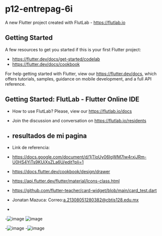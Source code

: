 # p12-entrepag-6i

A new Flutter project created with FlutLab - https://flutlab.io

## Getting Started

A few resources to get you started if this is your first Flutter project:

- https://flutter.dev/docs/get-started/codelab
- https://flutter.dev/docs/cookbook

For help getting started with Flutter, view our
https://flutter.dev/docs, which offers tutorials,
samples, guidance on mobile development, and a full API reference.

## Getting Started: FlutLab - Flutter Online IDE

- How to use FlutLab? Please, view our https://flutlab.io/docs
- Join the discussion and conversation on https://flutlab.io/residents

- ## resultados de mi pagina

- Link de referencia:
- https://docs.google.com/document/d/1jTloUy06IgWM7lw4rxjJRm-U0HS4YiTs9KUiXsZLa6U/edit?pli=1
- https://docs.flutter.dev/cookbook/design/drawer
- https://api.flutter.dev/flutter/material/Icons-class.html
- https://github.com/flutter-teacher/card-widget/blob/main/card_test.dart

- Jonatan Mazuca: Correo:a.21308051280382@cbtis128.edu.mx

- 
-![image](https://github.com/JonatanMVJ/p12-Entrepaginas/assets/143743615/eea08ff3-72e2-4867-bcc6-1af52f81c580)
![image](https://github.com/JonatanMVJ/p12-Entrepaginas/assets/143743615/50a8c42d-2b5c-4628-a839-e5142fe2f85e)

-![image](https://github.com/JonatanMVJ/p12-Entrepaginas/assets/143743615/bf260d24-95f9-4e86-9a33-638af2ba6fd7)
-![image](https://github.com/JonatanMVJ/p12-Entrepaginas/assets/143743615/a58079fe-de88-4bee-aa6e-8ab2c6433fab)








